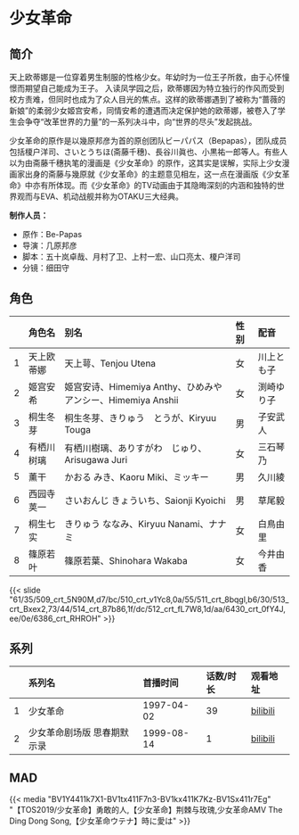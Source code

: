 # 少女革命


## 简介

天上欧蒂娜是一位穿着男生制服的性格少女。年幼时为一位王子所救，由于心怀憧憬而期望自己能成为王子。
入读凤学园之后，欧蒂娜因为特立独行的作风而受到校方责难，但同时也成为了众人目光的焦点。这样的欧蒂娜遇到了被称为“蔷薇的新娘”的柔弱少女姬宫安希，同情安希的遭遇而决定保护她的欧蒂娜，被卷入了学生会争夺“改革世界的力量”的一系列决斗中，向“世界的尽头”发起挑战。

少女革命的原作是以幾原邦彦为首的原创团队ビーパパス（Bepapas），团队成员包括榎户洋司、さいとうちほ(斋藤千穗)、長谷川眞也、小黒祐一郎等人。有些人以为由斋藤千穗执笔的漫画是《少女革命》的原作，这其实是误解，实际上少女漫画家出身的斋藤与幾原就《少女革命》的主题意见相左，这一点在漫画版《少女革命》中亦有所体现。而《少女革命》的TV动画由于其隐晦深刻的内涵和独特的世界观而与EVA、机动战舰并称为OTAKU三大经典。

**制作人员：**
- 原作：Be-Papas
- 导演：几原邦彦
- 脚本：五十岚卓哉、月村了卫、上村一宏、山口亮太、榎户洋司
- 分镜：细田守

## 角色

|     |   角色名   |   别名  | 性别 |  配音  |
|:--- |:------  |:----      |:---  |:--   |
| 1 | 天上欧蒂娜 | 天上萼、Tenjou Utena | 女 | 川上とも子 |
| 2 | 姬宫安希 | 姬宫安诗、Himemiya Anthy、ひめみや アンシー、Himemiya Anshii | 女 | 渕崎ゆり子 |
| 3 | 桐生冬芽 | 桐生冬芽、きりゅう　とうが、Kiryuu Touga | 男 | 子安武人 |
| 4 | 有栖川树璃 | 有栖川樹璃、ありすがわ　じゅり、Arisugawa Juri | 女 | 三石琴乃 |
| 5 | 薰干 | かおる みき、Kaoru Miki、ミッキー | 男 | 久川綾 |
| 6 | 西园寺荚一 | さいおんじ きょういち、Saionji Kyoichi | 男 | 草尾毅 |
| 7 | 桐生七实 | きりゅう ななみ、Kiryuu Nanami、ナナミ | 女 | 白鳥由里 |
| 8 | 篠原若叶 | 篠原若葉、Shinohara Wakaba | 女 | 今井由香 |

{{< slide "61/35/509_crt_5N90M,d7/bc/510_crt_v1Yc8,0a/55/511_crt_8bqgl,b6/30/513_crt_Bxex2,73/44/514_crt_87b86,1f/dc/512_crt_fL7W8,1d/aa/6430_crt_0fY4J,ee/0e/6386_crt_RHROH" >}}

## 系列

|     | 系列名            | 首播时间       | 话数/时长 | 观看地址                                                      |
|:----|:---------------|:-----------|:------|:----------------------------------------------------------|
| 1   | 少女革命           | 1997-04-02 | 39    | [bilibili](https://www.bilibili.com/bangumi/play/ep50861) |
| 2   | 少女革命剧场版 思春期默示录 | 1999-08-14 | 1     | [bilibili](https://www.bilibili.com/bangumi/play/ss2493)  |


## MAD

{{< media  "BV1Y4411k7X1-BV1tx411F7n3-BV1kx411K7Kz-BV1Sx411r7Eg" 
"【TOS2019/少女革命】勇敢的人,【少女革命】荆棘与玫瑰,少女革命AMV The Ding Dong Song,【少女革命ウテナ】時に愛は" >}}

